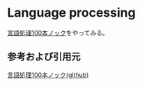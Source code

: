 # Language processing
[言語処理100本ノック](http://www.cl.ecei.tohoku.ac.jp/nlp100/)をやってみる。
## 参考および引用元
[言語処理100本ノック(github)](http://www.cl.ecei.tohoku.ac.jp/nlp100/) <br>
